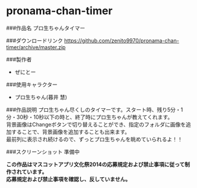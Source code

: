 pronama-chan-timer
==================

###作品名
プロ生ちゃんタイマー  

###ダウンロードリンク
<https://github.com/zenito9970/pronama-chan-timer/archive/master.zip>  

###製作者
* ぜにとー  

###使用キャラクター
* プロ生ちゃん(暮井 慧)  

###作品説明
プロ生ちゃん尽くしのタイマーです。スタート時、残り5分・1分・30秒・10秒以下の時と、終了時にプロ生ちゃんが教えてくれます。  
背景画像はChangeボタンで切り替えることができ、指定のフォルダに画像を追加することで、背景画像を追加することも出来ます。  
最前列に表示され続けるので、ずっとプロ生ちゃんを眺めていられるよ！！  

###スクリーンショット
準備中  


**この作品はマスコットアプリ文化祭2014の応募規定および禁止事項に従って制作されています。**  
**応募規定および禁止事項を確認し、反していません。**  
